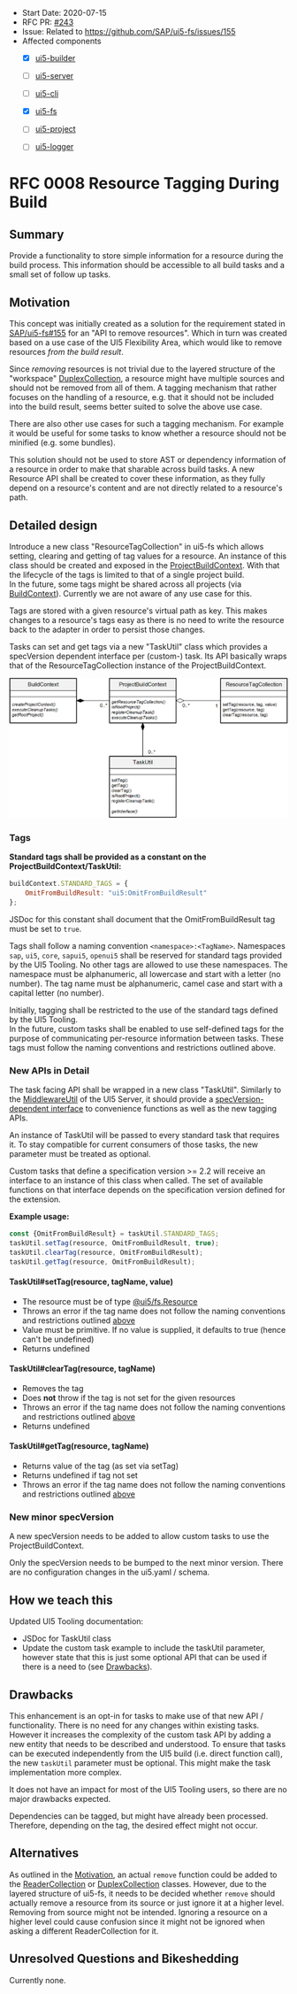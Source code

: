 - Start Date: 2020-07-15
- RFC PR: [#243](https://github.com/SAP/ui5-tooling/pull/243)
- Issue: Related to https://github.com/SAP/ui5-fs/issues/155
- Affected components <!-- Check affected components by writing an "X" into the brackets -->
    + [x] [ui5-builder](https://github.com/SAP/ui5-builder)
    + [ ] [ui5-server](https://github.com/SAP/ui5-server)
    + [ ] [ui5-cli](https://github.com/SAP/ui5-cli)
    + [x] [ui5-fs](https://github.com/SAP/ui5-fs)
    + [ ] [ui5-project](https://github.com/SAP/ui5-project)
    + [ ] [ui5-logger](https://github.com/SAP/ui5-logger)


# RFC 0008 Resource Tagging During Build

## Summary
Provide a functionality to store simple information for a resource during the build process. This information should be accessible to all build tasks and a small set of follow up tasks.

## Motivation
This concept was initially created as a solution for the requirement stated in [SAP/ui5-fs#155](https://github.com/SAP/ui5-fs/issues/155) for an "API to remove resources". Which in turn was created based on a use case of the UI5 Flexibility Area, which would like to remove resources *from the build result*.

Since *removing* resources is not trivial due to the layered structure of the "workspace" [DuplexCollection](https://sap.github.io/ui5-tooling/v2/api/module-@ui5_fs.DuplexCollection.html), a resource might have multiple sources and should not be removed from all of them. A tagging mechanism that rather focuses on the handling of a resource, e.g. that it should not be included into the build result, seems better suited to solve the above use case.

There are also other use cases for such a tagging mechanism. For example it would be useful for some tasks to know whether a resource should not be minified (e.g. some bundles).

This solution should not be used to store AST or dependency information of a resource in order to make that sharable across build tasks. A new Resource API shall be created to cover these information, as they fully depend on a resource's content and are not directly related to a resource's path.

## Detailed design

<!-- This is the bulk of the RFC. Explain the design in enough detail for somebody familiar with the UI5 Tooling to understand, and for somebody familiar with the implementation to implement. This should get into specifics and corner-cases, and include examples of how the feature is used. Any new terminology should be defined here. -->

Introduce a new class "ResourceTagCollection" in ui5-fs which allows setting, clearing and getting of tag values for a resource. An instance of this class should be created and exposed in the [ProjectBuildContext](https://github.com/SAP/ui5-builder/blob/4e75d4dc7a1d74a0fa21bb45928f07eec25dd353/lib/builder/BuildContext.js#L42). With that the lifecycle of the tags is limited to that of a single project build.  
In the future, some tags might be shared across all projects (via [BuildContext](https://github.com/SAP/ui5-builder/blob/4e75d4dc7a1d74a0fa21bb45928f07eec25dd353/lib/builder/BuildContext.js#L7)). Currently we are not aware of any use case for this.

Tags are stored with a given resource's virtual path as key. This makes changes to a resource's tags easy as there is no need to write the resource back to the adapter in order to persist those changes.

Tasks can set and get tags via a new "TaskUtil" class which provides a specVersion dependent interface per (custom-) task. Its API basically wraps that of the ResourceTagCollection instance of the ProjectBuildContext.

![UI5 Tooling Resource Tagging Classes](./resources/UI5_Tooling_Resource_Tagging_Classes.png)

### Tags
**Standard tags shall be provided as a constant on the ProjectBuildContext/TaskUtil:**
```js
buildContext.STANDARD_TAGS = {
    OmitFromBuildResult: "ui5:OmitFromBuildResult"
};
```

JSDoc for this constant shall document that the OmitFromBuildResult tag must be set to `true`.

Tags shall follow a naming convention `<namespace>:<TagName>`. Namespaces `sap`, `ui5`, `core`, `sapui5`, `openui5` shall be reserved for standard tags provided by the UI5 Tooling. No other tags are allowed to use these namespaces. The namespace must be alphanumeric, all lowercase and start with a letter (no number). The tag name must be alphanumeric, camel case and start with a capital letter (no number).

Initially, tagging shall be restricted to the use of the standard tags defined by the UI5 Tooling.  
In the future, custom tasks shall be enabled to use self-defined tags for the purpose of communicating per-resource information between tasks. These tags must follow the naming conventions and restrictions outlined above.

### New APIs in Detail

The task facing API shall be wrapped in a new class "TaskUtil". Similarly to the [MiddlewareUtil](https://sap.github.io/ui5-tooling/v2/api/module-@ui5_server.middleware.MiddlewareUtil.html) of the UI5 Server, it should provide a [specVersion-dependent interface](https://github.com/SAP/ui5-server/blob/master/lib/middleware/MiddlewareUtil.js#L21) to convenience functions as well as the new tagging APIs.

An instance of TaskUtil will be passed to every standard task that requires it. To stay compatible for current consumers of those tasks, the new parameter must be treated as optional.

Custom tasks that define a specification version >= 2.2 will receive an interface to an instance of this class when called. The set of available functions on that interface depends on the specification version defined for the extension.

**Example usage:**
```js
const {OmitFromBuildResult} = taskUtil.STANDARD_TAGS;
taskUtil.setTag(resource, OmitFromBuildResult, true);
taskUtil.clearTag(resource, OmitFromBuildResult);
taskUtil.getTag(resource, OmitFromBuildResult);
```

#### TaskUtil#setTag(resource, tagName, value)

* The resource must be of type [@ui5/fs.Resource](https://sap.github.io/ui5-tooling/v2/api/module-@ui5_fs.Resource.html)
* Throws an error if the tag name does not follow the naming conventions and restrictions outlined [above](#tags)
* Value must be primitive. If no value is supplied, it defaults to true (hence can't be undefined)
* Returns undefined

#### TaskUtil#clearTag(resource, tagName)

* Removes the tag
* Does **not** throw if the tag is not set for the given resources
* Throws an error if the tag name does not follow the naming conventions and restrictions outlined [above](#tags)
* Returns undefined

#### TaskUtil#getTag(resource, tagName)

* Returns value of the tag (as set via setTag)
* Returns undefined if tag not set
* Throws an error if the tag name does not follow the naming conventions and restrictions outlined [above](#tags)

### New minor specVersion

A new specVersion needs to be added to allow custom tasks to use the ProjectBuildContext.

Only the specVersion needs to be bumped to the next minor version.
There are no configuration changes in the ui5.yaml / schema.

## How we teach this

<!--
What names and terminology work best for these concepts and why? How is this idea best presented?

Would the acceptance of this proposal mean the UI5 Tooling or any of its subcomponents documentation must be re-organized or altered?

How should this feature be introduced and taught to existing UI5 Tooling users?
-->

Updated UI5 Tooling documentation:

* JSDoc for TaskUtil class
* Update the custom task example to include the taskUtil parameter, however state that this is just some optional API that can be used if there is a need to (see [Drawbacks](#drawbacks)).

## Drawbacks

<!--
Why should we not do this? Please consider the impact on teaching people to use the UI5 Tooling, on the integration of this feature with existing and planned features, on the impact of churn on existing users.

There are tradeoffs to choosing any path, please attempt to identify them here.
-->

This enhancement is an opt-in for tasks to make use of that new API / functionality. There is no need for any changes within existing tasks.
However it increases the complexity of the custom task API by adding a new entity that needs to be described and understood.
To ensure that tasks can be executed independently from the UI5 build (i.e. direct function call), the new `taskUtil` parameter must be optional. This might make the task implementation more complex.

It does not have an impact for most of the UI5 Tooling users, so there are no major drawbacks expected.

Dependencies can be tagged, but might have already been processed. Therefore, depending on the tag, the desired effect might not occur.

## Alternatives

<!--
What other designs have been considered? What is the impact of not doing this?
-->

As outlined in the [Motivation](#motivation), an actual `remove` function could be added to the [ReaderCollection](https://sap.github.io/ui5-tooling/v2/api/module-@ui5_fs.ReaderCollection.html) or [DuplexCollection](https://sap.github.io/ui5-tooling/v2/api/module-@ui5_fs.DuplexCollection.html) classes. However, due to the layered structure of ui5-fs, it needs to be decided whether `remove` should actually remove a resource from its source or just ignore it at a higher level. Removing from source might not be intended. Ignoring a resource on a higher level could cause confusion since it might not be ignored when asking a different ReaderCollection for it.

## Unresolved Questions and Bikeshedding

<!--
*This section should be removed (i.e. resolved) before merging*

Optional, but suggested for first drafts. What parts of the design are still TBD? Are there any second priority decisions left to be made?
-->

Currently none.
